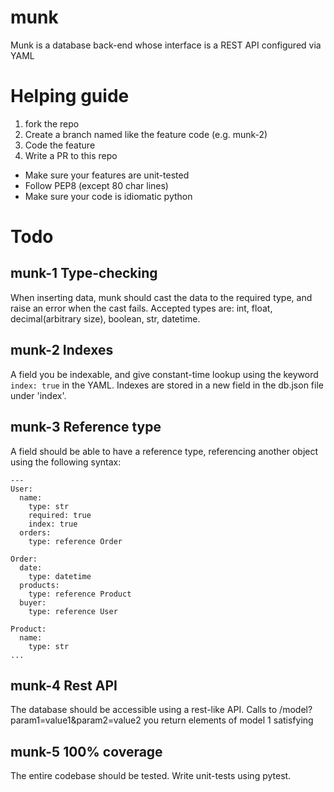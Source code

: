 # munk
Munk is a database back-end whose interface is a REST API configured via YAML

# Helping guide
1. fork the repo 
2. Create a branch named like the feature code (e.g. munk-2)
3. Code the feature
4. Write a PR to this repo

- Make sure your features are unit-tested
- Follow PEP8 (except 80 char lines)
- Make sure your code is idiomatic python

# Todo
## munk-1 Type-checking
When inserting data, munk should cast the data to the required type, and raise an error when the cast fails.
Accepted types are: int, float, decimal(arbitrary size), boolean, str, datetime.
## munk-2 Indexes
A field you be indexable, and give constant-time lookup using the keyword `index: true` in the YAML.
Indexes are stored in a new field in the db.json file under 'index'.
## munk-3 Reference type
A field should be able to have a reference type, referencing another object using the following syntax:
```
---
User:
  name:
    type: str
    required: true
    index: true
  orders:
    type: reference Order 

Order:
  date:
    type: datetime
  products:
    type: reference Product 
  buyer:
    type: reference User 

Product:
  name:
    type: str
...
```
## munk-4 Rest API
The database should be accessible using a rest-like API.
Calls to /model?param1=value1&param2=value2 you return elements of model 1 satisfying
## munk-5 100% coverage
The entire codebase should be tested.
Write unit-tests using pytest.
